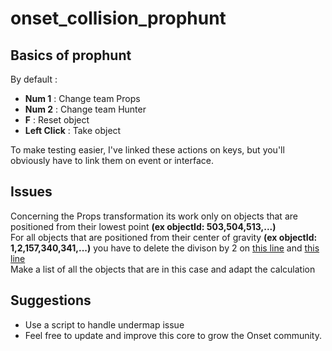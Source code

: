 # onset_collision_prophunt

## Basics of prophunt

By default :<br>
 - **Num 1** : Change team Props<br>
 - **Num 2** : Change team Hunter<br>
 - **F** : Reset object<br>
 - **Left Click** : Take object<br>
 
 To make testing easier, I've linked these actions on keys, but you'll obviously have to link them on event or interface.<br>
 
## Issues
 Concerning the Props transformation its work only on objects that are positioned from their lowest point **(ex objectId: 503,504,513,...)**<br>
 For all objects that are positioned from their center of gravity **(ex objectId: 1,2,157,340,341,...)** you have to delete the divison by 2 on [this line](https://github.com/Hazard4U/onset_collision_prophunt/blob/87748a8997c6bdf3167012ec67c446edafccc42f/server/s_prop.lua#L41) and [this line](https://github.com/Hazard4U/onset_collision_prophunt/blob/87748a8997c6bdf3167012ec67c446edafccc42f/server/s_prop.lua#L43)<br>
 Make a list of all the objects that are in this case and adapt the calculation
 
 ## Suggestions
 - Use a script to handle undermap issue<br>
 - Feel free to update and improve this core to grow the Onset community.
 
 

